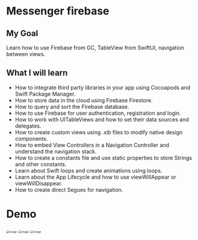 # Messenger firebase

## My Goal

Learn how to use Firebase from GC, TableView from SwiftUI, navigation between views.

## What I will learn

* How to integrate third party libraries in your app using Cocoapods and Swift Package Manager.
* How to store data in the cloud using Firebase Firestore.
* How to query and sort the Firebase database.
* How to use Firebase for user authentication, registration and login.
* How to work with UITableViews and how to set their data sources and delegates.
* How to create custom views using .xib files to modify native design components.
* How to embed View Controllers in a Navigation Controller and understand the navigation stack.
* How to create a constants file and use static properties to store Strings and other constants.
* Learn about Swift loops and create animations using loops.
* Learn about the App Lifecycle and how to use viewWillAppear or viewWillDisappear.
* How to create direct Segues for navigation.


# Demo
<img src="https://user-images.githubusercontent.com/45658401/110256428-8acbb400-7fa1-11eb-8533-a592ab087c11.png" alt="image" style="zoom:50%;" />

<img src="https://user-images.githubusercontent.com/45658401/110221450-ff84ec80-7ed4-11eb-8ddb-431b7895b1da.png" alt="image" style="zoom:50%;" />

<img src="https://user-images.githubusercontent.com/45658401/110256374-4809dc00-7fa1-11eb-9ccc-381d5c8023a1.png" alt="image" style="zoom:50%;" />

